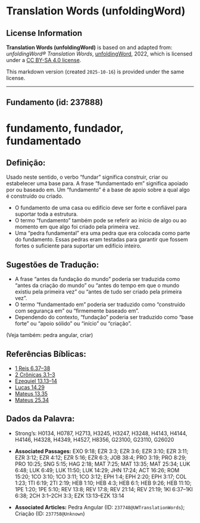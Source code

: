 # Translation Words (unfoldingWord)

## License Information

**Translation Words (unfoldingWord)** is based on and adapted from: _unfoldingWord® Translation Words_, [unfoldingWord](https://unfoldingword.org/utw), 2022, which is licensed under a [CC BY-SA 4.0 license](https://creativecommons.org/licenses/by-sa/4.0/legalcode.en).

This markdown version (created `2025-10-16`) is provided under the same license.



--------------------------------

## Fundamento (id: 237888)

fundamento, fundador, fundamentado
==================================

Definição:
----------

Usado neste sentido, o verbo “fundar” significa construir, criar ou estabelecer uma base para. A frase “fundamentado em” significa apoiado por ou baseado em. Um “fundamento” é a base de apoio sobre a qual algo é construído ou criado.

* O fundamento de uma casa ou edifício deve ser forte e confiável para suportar toda a estrutura.
* O termo “fundamento” também pode se referir ao início de algo ou ao momento em que algo foi criado pela primeira vez.
* Uma “pedra fundamental” era uma pedra que era colocada como parte do fundamento. Essas pedras eram testadas para garantir que fossem fortes o suficiente para suportar um edifício inteiro.

Sugestões de Tradução:
----------------------

* A frase “antes da fundação do mundo” poderia ser traduzida como “antes da criação do mundo” ou “antes do tempo em que o mundo existiu pela primeira vez” ou “antes de tudo ser criado pela primeira vez”.
* O termo “fundamentado em” poderia ser traduzido como “construído com segurança em” ou “firmemente baseado em”.
* Dependendo do contexto, “fundação” poderia ser traduzido como “base forte” ou “apoio sólido” ou “início” ou “criação”.

(Veja também: pedra angular, criar)

Referências Bíblicas:
---------------------

* [1 Reis 6\.37–38](https://ref.ly/1Kgs6:37-1Kgs6:38)
* [2 Crônicas 3\.1–3](https://ref.ly/2Chr3:1-2Chr3:3)
* [Ezequiel 13\.13–14](https://ref.ly/Ezek13:13-Ezek13:14)
* [Lucas 14\.29](https://ref.ly/Luke14:29)
* [Mateus 13\.35](https://ref.ly/Matt13:35)
* [Mateus 25\.34](https://ref.ly/Matt25:34)

Dados da Palavra:
-----------------

* Strong’s: H0134, H0787, H2713, H3245, H3247, H3248, H4143, H4144, H4146, H4328, H4349, H4527, H8356, G23100, G23110, G26020

* **Associated Passages:** EXO 9:18; EZR 3:3; EZR 3:6; EZR 3:10; EZR 3:11; EZR 3:12; EZR 4:12; EZR 5:16; EZR 6:3; JOB 38:4; PRO 3:19; PRO 8:29; PRO 10:25; SNG 5:15; HAG 2:18; MAT 7:25; MAT 13:35; MAT 25:34; LUK 6:48; LUK 6:49; LUK 11:50; LUK 14:29; JHN 17:24; ACT 16:26; ROM 15:20; 1CO 3:10; 1CO 3:11; 1CO 3:12; EPH 1:4; EPH 2:20; EPH 3:17; COL 1:23; 1TI 6:19; 2TI 2:19; HEB 1:10; HEB 4:3; HEB 6:1; HEB 9:26; HEB 11:10; 1PE 1:20; 1PE 5:10; REV 13:8; REV 17:8; REV 21:14; REV 21:19; 1KI 6:37–1KI 6:38; 2CH 3:1–2CH 3:3; EZK 13:13–EZK 13:14
* **Associated Articles:** Pedra Angular (ID: `237748@UWTranslationWords`); Criação (ID: `237758@Unknown`)

